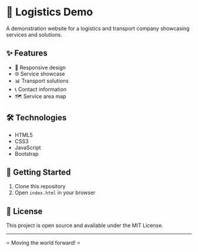 # 🚚 Logistics Demo

A demonstration website for a logistics and transport company showcasing services and solutions.

## ✨ Features

- 📱 Responsive design
- 🌐 Service showcase
- 📊 Transport solutions
- 📞 Contact information
- 🗺️ Service area map

## 🛠️ Technologies

- HTML5
- CSS3
- JavaScript
- Bootstrap

## 🚀 Getting Started

1. Clone this repository
2. Open `index.html` in your browser

## 📝 License

This project is open source and available under the MIT License.

---

⭐ Moving the world forward! ⭐
